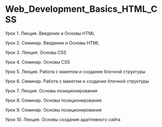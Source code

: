 # Web_Development_Basics_HTML_CSS

Урок 1. Лекция. Введение и Основы HTML

Урок 2. Семинар. Введение и Основы HTML

Урок 3. Лекция. Основы CSS

Урок 4. Семинар. Основы CSS

Урок 5. Лекция. Работа с макетом и cоздание блочной структуры

Урок 6. Семинар. Работа с макетом и cоздание блочной структуры

Урок 7. Лекция. Основы позиционирования

Урок 8. Семинар. Основы позиционирования

Урок 9. Семинар. Основы позиционирования

Урок 10. Лекция. Основы создания адаптивного сайта
